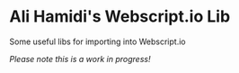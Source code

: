 Ali Hamidi's Webscript.io Lib
=============

Some useful libs for importing into Webscript.io

_Please note this is a work in progress!_